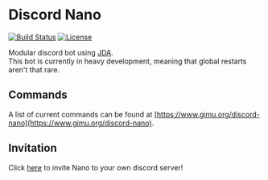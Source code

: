 Discord Nano
============

[![Build Status](http://ci.gimu.org/job/discord-nano/badge/icon?style=flat)](http://ci.gimu.org/job/discord-nano/) [![License](https://img.shields.io/badge/License-Apache%202.0-blue.svg)](https://opensource.org/licenses/Apache-2.0)

Modular discord bot using [JDA](https://github.com/DV8FromTheWorld/JDA).                              
This bot is currently in heavy development, meaning that global restarts aren't that rare.

## Commands
A list of current commands can be found at [https://www.gimu.org/discord-nano](https://www.gimu.org/discord-nano).

## Invitation
Click [here](https://discordapp.com/oauth2/authorize?client_id=252815607416881152&scope=bot&permissions=0) to invite Nano to your own discord server!


